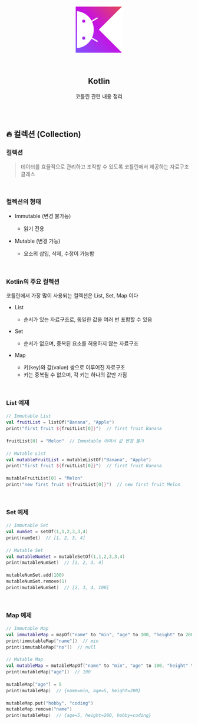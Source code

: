 <div align="center">
  <p>
    <img src="../README.assets/kotlin-hero.png">
  </p>
  <br>
  <h2>Kotlin</h2>
  <p>코틀린 관련 내용 정리</p>
  <br>
  <br>
</div>

## 🔥 컬렉션 (Collection)

### 컬렉션

> 데이터를 효율적으로 관리하고 조작할 수 있도록 코틀린에서 제공하는 자료구조 클래스

<br>

### 컬렉션의 형태

- Immutable (변경 불가능)
  - 읽기 전용

- Mutable (변경 가능)
  - 요소의 삽입, 삭제, 수정이 가능함

<br>

### Kotlin의 주요 컬렉션

코틀린에서 가장 많이 사용되는 컬렉션은 List, Set, Map 이다

- List
  - 순서가 있는 자료구조로, 동일한 값을 여러 번 포함할 수 있음

- Set
  - 순서가 없으며, 중복된 요소를 허용하지 않는 자료구조

- Map
  - 키(key)와 값(value) 쌍으로 이루어진 자료구조
  - 키는 중복될 수 없으며, 각 키는 하나의 값만 가짐

<br>

### List 예제

```kotlin
// Immutable List
val fruitList = listOf("Banana", "Apple")
print("first fruit ${fruitList[0]}")  // first fruit Banana

fruitList[0] = "Melon"  // Immutable 이여서 값 변경 불가

// Mutable List
val mutableFruitList = mutableListOf("Banana", "Apple")
print("first fruit ${fruitList[0]}")  // first fruit Banana

mutableFruitList[0] = "Melon"
print("new first fruit ${fruitList[0]}")  // new first fruit Melon
```

<br>

### Set 예제

```kotlin
// Immutable Set
val numSet = setOf(1,1,2,3,3,4)
print(numSet)  // [1, 2, 3, 4]

// Mutable Set
val mutableNumSet = mutableSetOf(1,1,2,3,3,4)
print(mutableNumSet)  // [1, 2, 3, 4]

mutableNumSet.add(100)
mutableNumSet.remove(1)
print(mutableNumSet)  // [2, 3, 4, 100]
```

<br>

### Map 예제

```kotlin
// Immutable Map
val immutableMap = mapOf("name" to "min", "age" to 100, "height" to 200)
print(immutableMap["name"])  // min
print(immutableMap["no"])  // null

// Mutable Map
val mutableMap = mutableMapOf("name" to "min", "age" to 100, "height" to 200)
print(mutableMap["age"])  // 100

mutableMap["age"] = 5
print(mutableMap)  // {name=min, age=5, height=200}

mutableMap.put("hobby", "coding")
mutableMap.remove("name")
print(mutableMap)  // {age=5, height=200, hobby=coding}
```

